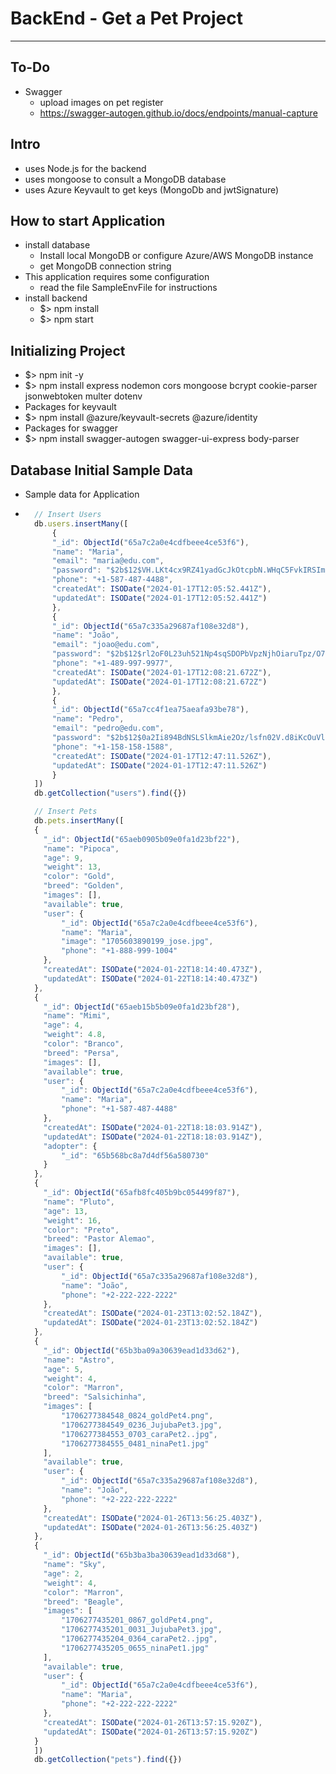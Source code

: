 # BackEnd - Get a Pet Project

---

## To-Do

- Swagger
  - upload images on pet register
  - https://swagger-autogen.github.io/docs/endpoints/manual-capture

## Intro

- uses Node.js for the backend
- uses mongoose to consult a MongoDB database
- uses Azure Keyvault to get keys (MongoDb and jwtSignature)

## How to start Application

- install database
  - Install local MongoDB or configure Azure/AWS MongoDB instance
  - get MongoDB connection string
- This application requires some configuration
  - read the file SampleEnvFile for instructions
- install backend
  - $> npm install
  - $> npm start

## Initializing Project

- $> npm init -y
- $> npm install express nodemon cors mongoose bcrypt cookie-parser jsonwebtoken multer dotenv
- Packages for keyvault
- $> npm install @azure/keyvault-secrets @azure/identity
- Packages for swagger
- $> npm install swagger-autogen swagger-ui-express body-parser

## Database Initial Sample Data

- Sample data for Application
- ```Node.js
    // Insert Users
    db.users.insertMany([
        {
        "_id": ObjectId("65a7c2a0e4cdfbeee4ce53f6"),
        "name": "Maria",
        "email": "maria@edu.com",
        "password": "$2b$12$VH.LKt4cx9RZ41yadGcJkOtcpbN.WHqC5FvkIRSIm5z8KAO9oO/N.",
        "phone": "+1-587-487-4488",
        "createdAt": ISODate("2024-01-17T12:05:52.441Z"),
        "updatedAt": ISODate("2024-01-17T12:05:52.441Z")
        },
        {
        "_id": ObjectId("65a7c335a29687af108e32d8"),
        "name": "João",
        "email": "joao@edu.com",
        "password": "$2b$12$rl2oF0L23uh521Np4sqSDOPbVpzNjhOiaruTpz/O7V8ogI8GdqaOy",
        "phone": "+1-489-997-9977",
        "createdAt": ISODate("2024-01-17T12:08:21.672Z"),
        "updatedAt": ISODate("2024-01-17T12:08:21.672Z")
        },
        {
        "_id": ObjectId("65a7cc4f1ea75aeafa93be78"),
        "name": "Pedro",
        "email": "pedro@edu.com",
        "password": "$2b$12$0a2Ii894BdNSLSlkmAie2Oz/lsfn02V.d8iKcOuVlVnxp2x5dV0sS",
        "phone": "+1-158-158-1588",
        "createdAt": ISODate("2024-01-17T12:47:11.526Z"),
        "updatedAt": ISODate("2024-01-17T12:47:11.526Z")
        }
    ])
    db.getCollection("users").find({})

    // Insert Pets
    db.pets.insertMany([
    {
  	  "_id": ObjectId("65aeb0905b09e0fa1d23bf22"),
  	  "name": "Pipoca",
  	  "age": 9,
  	  "weight": 13,
  	  "color": "Gold",
  	  "breed": "Golden",
  	  "images": [],
  	  "available": true,
  	  "user": {
  		  "_id": ObjectId("65a7c2a0e4cdfbeee4ce53f6"),
  		  "name": "Maria",
  		  "image": "1705603890199_jose.jpg",
  		  "phone": "+1-888-999-1004"
  	  },
  	  "createdAt": ISODate("2024-01-22T18:14:40.473Z"),
  	  "updatedAt": ISODate("2024-01-22T18:14:40.473Z")
    },
    {
  	  "_id": ObjectId("65aeb15b5b09e0fa1d23bf28"),
  	  "name": "Mimi",
  	  "age": 4,
  	  "weight": 4.8,
  	  "color": "Branco",
  	  "breed": "Persa",
  	  "images": [],
  	  "available": true,
  	  "user": {
  		  "_id": ObjectId("65a7c2a0e4cdfbeee4ce53f6"),
  		  "name": "Maria",
  		  "phone": "+1-587-487-4488"
  	  },
  	  "createdAt": ISODate("2024-01-22T18:18:03.914Z"),
  	  "updatedAt": ISODate("2024-01-22T18:18:03.914Z"),
  	  "adopter": {
  		  "_id": "65b568bc8a7d4df56a580730"
  	  }
    },
    {
  	  "_id": ObjectId("65afb8fc405b9bc054499f87"),
  	  "name": "Pluto",
  	  "age": 13,
  	  "weight": 16,
  	  "color": "Preto",
  	  "breed": "Pastor Alemao",
  	  "images": [],
  	  "available": true,
  	  "user": {
  		  "_id": ObjectId("65a7c335a29687af108e32d8"),
  		  "name": "João",
  		  "phone": "+2-222-222-2222"
  	  },
  	  "createdAt": ISODate("2024-01-23T13:02:52.184Z"),
  	  "updatedAt": ISODate("2024-01-23T13:02:52.184Z")
    },
    {
  	  "_id": ObjectId("65b3ba09a30639ead1d33d62"),
  	  "name": "Astro",
  	  "age": 5,
  	  "weight": 4,
  	  "color": "Marron",
  	  "breed": "Salsichinha",
  	  "images": [
  		  "1706277384548_0824_goldPet4.png",
  		  "1706277384549_0236_JujubaPet3.jpg",
  		  "1706277384553_0703_caraPet2..jpg",
  		  "1706277384555_0481_ninaPet1.jpg"
  	  ],
  	  "available": true,
  	  "user": {
  		  "_id": ObjectId("65a7c335a29687af108e32d8"),
  		  "name": "João",
  		  "phone": "+2-222-222-2222"
  	  },
  	  "createdAt": ISODate("2024-01-26T13:56:25.403Z"),
  	  "updatedAt": ISODate("2024-01-26T13:56:25.403Z")
    },
    {
  	  "_id": ObjectId("65b3ba3ba30639ead1d33d68"),
  	  "name": "Sky",
  	  "age": 2,
  	  "weight": 4,
  	  "color": "Marron",
  	  "breed": "Beagle",
  	  "images": [
  		  "1706277435201_0867_goldPet4.png",
  		  "1706277435201_0031_JujubaPet3.jpg",
  		  "1706277435204_0364_caraPet2..jpg",
  		  "1706277435205_0655_ninaPet1.jpg"
  	  ],
  	  "available": true,
  	  "user": {
  		  "_id": ObjectId("65a7c2a0e4cdfbeee4ce53f6"),
  		  "name": "Maria",
  		  "phone": "+2-222-222-2222"
  	  },
  	  "createdAt": ISODate("2024-01-26T13:57:15.920Z"),
  	  "updatedAt": ISODate("2024-01-26T13:57:15.920Z")
    }
    ])
    db.getCollection("pets").find({})
  ```
